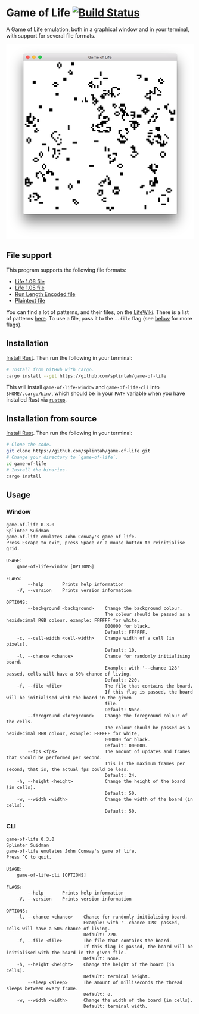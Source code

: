 # Game of Life [![Build Status](https://travis-ci.org/splintah/game-of-life.svg?branch=master)](https://travis-ci.org/splintah/game-of-life)

A Game of Life emulation, both in a graphical window and in your terminal, with support for several file formats.

![Window Demo](./window-demo.png)

## File support

This program supports the following file formats:

- [Life 1.06 file](http://www.conwaylife.com/wiki/Life_1.06)
- [Life 1.05 file](http://www.conwaylife.com/wiki/Life_1.05)
- [Run Length Encoded file](http://www.conwaylife.com/wiki/Run_Length_Encoded)
- [Plaintext file](http://www.conwaylife.com/wiki/Plaintext)

You can find a lot of patterns, and their files, on the [LifeWiki](http://www.conwaylife.com/wiki).
There is a list of patterns [here](http://www.conwaylife.com/wiki/Category:Patterns).
To use a file, pass it to the `--file` flag (see [below](#usage) for more flags).

## Installation

[Install Rust](https://www.rust-lang.org/en-US/). Then run the following in your terminal:

```bash
# Install from GitHub with cargo.
cargo install --git https://github.com/splintah/game-of-life
```

This will install `game-of-life-window` and `game-of-life-cli` into `$HOME/.cargo/bin/`, which should be in your `PATH` variable when you have installed Rust via [`rustup`](https://rustup.rs).

## Installation from source

[Install Rust](https://www.rust-lang.org/en-US/). Then run the following in your terminal:

```bash
# Clone the code.
git clone https://github.com/splintah/game-of-life.git
# Change your directory to `game-of-life`.
cd game-of-life
# Install the binaries.
cargo install
```

## Usage

### Window

```text
game-of-life 0.3.0
Splinter Suidman
game-of-life emulates John Conway's game of life.
Press Escape to exit, press Space or a mouse button to reinitialise grid.

USAGE:
    game-of-life-window [OPTIONS]

FLAGS:
        --help       Prints help information
    -V, --version    Prints version information

OPTIONS:
        --background <background>    Change the background colour.
                                     The colour should be passed as a hexidecimal RGB colour, example: FFFFFF for white,
                                     000000 for black.
                                     Default: FFFFFF.
    -c, --cell-width <cell-width>    Change width of a cell (in pixels).
                                     Default: 10.
    -l, --chance <chance>            Chance for randomly initialising board.
                                     Example: with '--chance 128' passed, cells will have a 50% chance of living.
                                     Default: 220.
    -f, --file <file>                The file that contains the board.
                                     If this flag is passed, the board will be initialised with the board in the given
                                     file.
                                     Default: None.
        --foreground <foreground>    Change the foreground colour of the cells.
                                     The colour should be passed as a hexidecimal RGB colour, example: FFFFFF for white,
                                     000000 for black.
                                     Default: 000000.
        --fps <fps>                  The amount of updates and frames that should be performed per second.
                                     This is the maximum frames per second; that is, the actual fps could be less.
                                     Default: 24.
    -h, --height <height>            Change the height of the board (in cells).
                                     Default: 50.
    -w, --width <width>              Change the width of the board (in cells).
                                     Default: 50.
```

### CLI

```text
game-of-life 0.3.0
Splinter Suidman
game-of-life emulates John Conway's game of life.
Press ^C to quit.

USAGE:
    game-of-life-cli [OPTIONS]

FLAGS:
        --help       Prints help information
    -V, --version    Prints version information

OPTIONS:
    -l, --chance <chance>    Chance for randomly initialising board.
                             Example: with '--chance 128' passed, cells will have a 50% chance of living.
                             Default: 220.
    -f, --file <file>        The file that contains the board.
                             If this flag is passed, the board will be initialised with the board in the given file.
                             Default: None.
    -h, --height <height>    Change the height of the board (in cells).
                             Default: terminal height.
        --sleep <sleep>      The amount of milliseconds the thread sleeps between every frame.
                             Default: 0.
    -w, --width <width>      Change the width of the board (in cells).
                             Default: terminal width.
```
